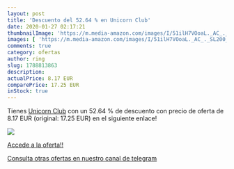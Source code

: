 ```yaml
---
layout: post
title: 'Descuento del 52.64 % en Unicorn Club'
date: 2020-01-27 02:17:21
thumbnailImage: 'https://m.media-amazon.com/images/I/51ilH7VOoaL._AC_._SL200_.jpg'
images: [ 'https://m.media-amazon.com/images/I/51ilH7VOoaL._AC_._SL200_.jpg' ]
comments: true
category: ofertas
author: ring
slug: 1788813863
description:
actualPrice: 8.17 EUR
comparePrice: 17.25 EUR
inStock: true
---
```


Tienes [Unicorn Club](https://www.amazon.com/dp/1788813863/?tag=redken08-20) con un 52.64 % de descuento con precio de oferta de 8.17 EUR (original: 17.25 EUR) en el siguiente enlace!

[![](https://m.media-amazon.com/images/I/51ilH7VOoaL._AC_._SL200_.jpg)](https://www.amazon.com/dp/1788813863/?tag=redken08-20)

[Accede a la oferta!!](https://www.amazon.com/dp/1788813863/?tag=redken08-20)

[Consulta otras ofertas en nuestro canal de telegram](https://t.me/s/ofertas25)
